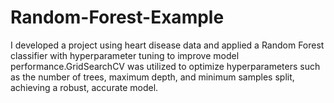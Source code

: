 # Random-Forest-Example
I developed a project using heart disease data and applied a Random Forest classifier with hyperparameter tuning to improve model performance.GridSearchCV was utilized to optimize hyperparameters such as the number of trees, maximum depth, and minimum samples split, achieving a robust, accurate model.
